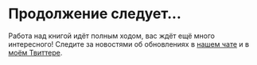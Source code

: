# Продолжение следует...

Работа над книгой идёт полным ходом, вас ждёт ещё много интересного! Следите за новостями об обновлениях в [нашем чате](https://gitter.im/denisshevchenko/ohaskell-book) и в [моём Твиттере](https://twitter.com/dshevchenko_biz).

